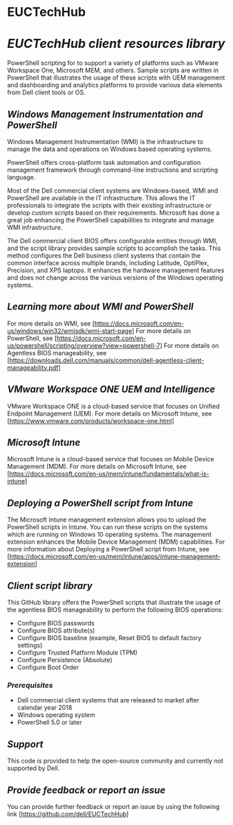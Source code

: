 # EUCTechHub
# *EUCTechHub client resources library*
PowerShell scripting for to support a variety of platforms such as VMware Workspace One, Microsoft MEM, and others.
Sample scripts are written in PowerShell that illustrates the usage of these scripts with UEM management and dashboarding and analytics platforms to provide various
data elements from Dell client tools or OS. 

## *Windows Management Instrumentation and PowerShell*
Windows Management Instrumentation (WMI) is the infrastructure to manage the data and operations on Windows based operating systems. 

PowerShell offers cross-platform task automation and configuration management framework through command-line instructions and scripting language. 

Most of the Dell commercial client systems are Windows-based, WMI and PowerShell are available in the IT infrastructure. This allows the IT professionals to integrate the scripts with their existing infrastructure or develop custom scripts based on their requirements. Microsoft has done a great job enhancing the PowerShell capabilities to integrate and manage WMI infrastructure.

The Dell commercial client BIOS offers configurable entities through WMI, and the script library provides sample scripts to accomplish the tasks. This method configures the Dell business client systems that contain the common interface across multiple brands, including Latitude, OptiPlex, Precision, and XPS laptops. It enhances the hardware management features and does not change across the various versions of the Windows operating systems.

## *Learning more about WMI and PowerShell*
For more details on WMI, see [https://docs.microsoft.com/en-us/windows/win32/wmisdk/wmi-start-page]
For more details on PowerShell, see [https://docs.microsoft.com/en-us/powershell/scripting/overview?view=powershell-7]
For more details on Agentless BIOS manageability, see [https://downloads.dell.com/manuals/common/dell-agentless-client-manageability.pdf]

## *VMware Workspace ONE UEM and Intelligence*
VMware Workspace ONE is a cloud-based service that focuses on Unified Endpoint Management (UEM).
For more details on Microsoft Intune, see 
[https://www.vmware.com/products/workspace-one.html]

## *Microsoft Intune*
Microsoft Intune is a cloud-based service that focuses on Mobile Device Management (MDM).
For more details on Microsoft Intune, see 
[https://docs.microsoft.com/en-us/mem/intune/fundamentals/what-is-intune]

## *Deploying a PowerShell script from Intune*
The Microsoft Intune management extension allows you to upload the PowerShell scripts in Intune. You can run these scripts on the systems which are running on Windows 10 operating systems. The management extension enhances the Mobile Device Management (MDM) capabilities. 
For more information about Deploying a PowerShell script from Intune, see 
[https://docs.microsoft.com/en-us/mem/intune/apps/intune-management-extension]

## *Client script library*

This GitHub library offers the PowerShell scripts that illustrate the usage of the agentless BIOS manageability to perform the following BIOS operations:
*	Configure BIOS passwords
*	Configure BIOS attribute(s)
*	Configure BIOS baseline (example, Reset BIOS to default factory settings)
*	Configure Trusted Platform Module (TPM)
*	Configure Persistence (Absolute)
*	Configure Boot Order

### *Prerequisites*
*	Dell commercial client systems that are released to market after calendar year 2018
*	Windows operating system
*	PowerShell 5.0 or later

## *Support*
This code is provided to help the open-source community and currently not supported by Dell.

## *Provide feedback or report an issue*
You can provide further feedback or report an issue by using the following link 
[https://github.com/dell/EUCTechHub]

